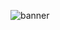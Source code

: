 ![banner](https://user-images.githubusercontent.com/3408362/212647352-4c6e8683-d38f-414f-9d9d-3d55babb8d05.png)
